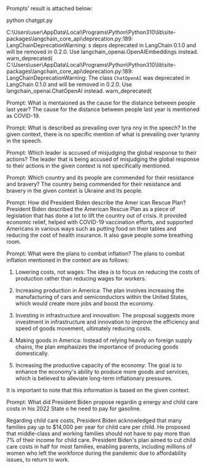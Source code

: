 <h>
Prompts' result is attached below:
</h>

python chatgpt.py

C:\Users\user\AppData\Local\Programs\Python\Python310\lib\site-packages\langchain_core\_api\deprecation.py:189: LangChainDeprecationWarning: s deprs deprecated in LangChain 0.1.0 and will be removed in 0.2.0. Use langchain_openai.OpenAIEmbeddings instead.
  warn_deprecated(
C:\Users\user\AppData\Local\Programs\Python\Python310\lib\site-packages\langchain_core\_api\deprecation.py:189: LangChainDeprecationWarning: The class `ChatOpenAI` was deprecated in LangChain 0.1.0 and will be removed in 0.2.0. Use langchain_openai.ChatOpenAI instead.
  warn_deprecated(

Prompt: What is mentaioned as the cause for the distance between people last year?
The cause for the distance between people last year is mentioned as COVID-19.


Prompt: What is described as prevailing over tyra
nny in the speech?
In the given context, there is no specific mention of what is prevailing over tyranny in the speech.


Prompt: Which leader is accused of misjudging the
 global response to their actions?
The leader that is being accused of misjudging the global response to their actions in the given context is not specifically mentioned.


Prompt: Which country and its people are commended for their resistance and bravery?
The country being commended for their resistance and bravery in the given context is Ukraine and its people.


Prompt: How did President Biden describe the Amer
ican Rescue Plan?
President Biden described the American Rescue Plan as a piece of legislation that has done a lot to lift the country out of crisis. It provided economic relief, helped with COVID-19 vaccination efforts, and supported Americans in various ways such as putting food on their tables and reducing the cost of health insurance. It also gave people some breathing room.


Prompt: What were the plans to combat inflation?
The plans to combat inflation mentioned in the context are as follows:

1. Lowering costs, not wages: The idea is to focus on reducing the costs of production rather than reducing wages for workers.

2. Increasing production in America: The plan involves increasing the manufacturing of cars and semiconductors within the United States, which would create more jobs and boost the economy.        

3. Investing in infrastructure and innovation: The proposal suggests more investment in infrastructure and innovation to improve the efficiency and speed of goods movement, ultimately reducing costs.

4. Making goods in America: Instead of relying heavily on foreign supply chains, the plan emphasizes the importance of producing goods domestically.

5. Increasing the productive capacity of the economy: The goal is to enhance the economy's ability to produce more goods and services, which is believed to alleviate long-term inflationary pressures.

It is important to note that this information is based on the given context.


Prompt: What did President Biden propose regardin
g energy and child care costs in his 2022 State o
he need to pay for gasoline.

Regarding child care costs, President Biden acknowledged that many families pay up to $14,000 per year for child care per child. He proposed that middle-class and working families should not have to pay more than 7% of their income for child care. President Biden's plan aimed to cut child care costs in half for most families, enabling parents, including millions of women who left the workforce during the pandemic due to affordability issues, to return to work.